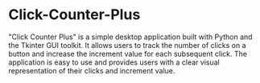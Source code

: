 # Click-Counter-Plus
"Click Counter Plus" is a simple desktop application built with Python and the Tkinter GUI toolkit. It allows users to track the number of clicks on a button and increase the increment value for each subsequent click. The application is easy to use and provides users with a clear visual representation of their clicks and increment value.
